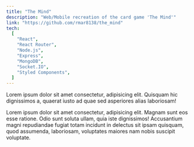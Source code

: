 ```yaml
---
title: "The Mind"
description: "Web/Mobile recreation of the card game 'The Mind'"
link: "https://github.com/rmar8138/the_mind"
tech:
  [
    "React",
    "React Router",
    "Node.js",
    "Express",
    "MongoDB",
    "Socket.IO",
    "Styled Components",
  ]
---
```


Lorem ipsum dolor sit amet consectetur, adipisicing elit. Quisquam hic dignissimos a, quaerat iusto ad quae sed asperiores alias laboriosam!

Lorem ipsum dolor sit amet consectetur, adipisicing elit. Magnam sunt eos esse ratione. Odio sunt soluta ullam, quia iste dignissimos! Accusantium magni repudiandae fugiat totam incidunt in delectus sit ipsam quisquam, quod assumenda, laboriosam, voluptates maiores nam nobis suscipit voluptate.
